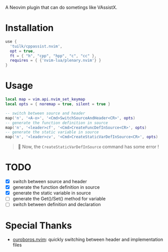 A Neovim plugin that can do sometings like VAssistX.

# Installation

```lua
use {
  'tuilk/cppassist.nvim',
  opt = true,
  ft = { "h", "cpp", "hpp", "c", "cc" },
  requires = { {'nvim-lua/plenary.nvim'} }
}
```

# Usage

```lua
local map = vim.api.nvim_set_keymap
local opts = { noremap = true, silent = true }

-- switch between source and header
map('n', '<A-o>', '<Cmd>SwitchSourceAndHeader<CR>', opts)
-- generate the function definition in source
map('n', '<leader>cf', '<Cmd>CreateFuncDefInSource<CR>', opts)
-- generate the static variable in source
map('n', '<leader>cv', '<Cmd>CreateStaticVarDefInSource<CR>', opts)
```

> 🚨 Now, the `CreateStaticVarDefInSource` command has some error !

# TODO

- [x] switch between source and header
- [x] generate the function definition in source
- [x] generate the static variable in source
- [ ] generate the Get()/Set() method for variable
- [ ] switch between definition and declaration

# Special Thanks

- [ouroboros.nvim](https://github.com/jakemason/ouroboros.nvim): quickly switching between header and implementation files

